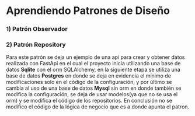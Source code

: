 # Aprendiendo Patrones de Diseño

### 1) Patrón Observador
### 2) Patrón Repository
Para este patrón se deja un ejemplo de una api para crear y obtener datos realizada con FastApi en el cual el proyecto inicia utilizando una base de datos **Sqlite** con el orm SQLAlchemy, en la siguiente etapa se utiliza una base de datos **Postgres** en donde se deja en evidencia el mínimo de modificaciones solo en el código de la configuración, y por último se cambia al uso de una base de datos **Mysql** sin orm en donde también se modifica la configuración, se deja de usar modelos(ya que no se usa el orm) y se modifica el código de los repositorios. En conclusión no se modifico el código de la lógica de negocio que es a donde apunta el patron.
